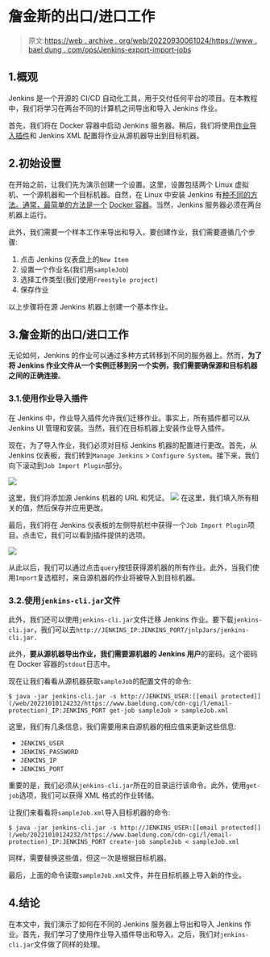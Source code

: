 # 詹金斯的出口/进口工作

> 原文:[https://web . archive . org/web/20220930061024/https://www . bael dung . com/ops/Jenkins-export-import-jobs](https://web.archive.org/web/20220930061024/https://www.baeldung.com/ops/jenkins-export-import-jobs)

## 1.概观

Jenkins 是一个开源的 CI/CD 自动化工具，用于交付任何平台的项目。在本教程中，我们将学习在两台不同的计算机之间导出和导入 Jenkins 作业。

首先，我们将在 Docker 容器中启动 Jenkins 服务器。稍后，我们将使用[作业导入插件](https://web.archive.org/web/20221010124232/https://plugins.jenkins.io/job-import-plugin/)和 Jenkins XML 配置将作业从源机器导出到目标机器。

## 2.**初始设置**

在开始之前，让我们先为演示创建一个设置。这里，设置包括两个 Linux 虚拟机、一个源机器和一个目标机器。自然，在 Linux 中安装 Jenkins 有[种不同的方法。通常，最简单的方法是一个](/web/20221010124232/https://www.baeldung.com/linux/jenkins-install-run) [Docker 容器](/web/20221010124232/https://www.baeldung.com/ops/docker-guide)。当然，Jenkins 服务器必须在两台机器上运行。

此外，我们需要一个样本工作来导出和导入。要创建作业，我们需要遵循几个步骤:

1.  点击 Jenkins 仪表盘上的`New Item`
2.  设置一个作业名(我们用`sampleJob`)
3.  选择工作类型(我们使用`Freestyle project)`
4.  保存作业

以上步骤将在源 Jenkins 机器上创建一个基本作业。

## 3.詹金斯的出口/进口工作

无论如何，Jenkins 的作业可以通过多种方式转移到不同的服务器上。然而，**为了将 Jenkins 作业文件从一个实例迁移到另一个实例，我们需要确保源和目标机器之间的正确连接**。

### 3.1.使用作业导入插件

在 Jenkins 中，作业导入插件允许我们迁移作业。事实上，所有插件都可以从 Jenkins UI 管理和安装。当然，我们在目标机器上安装作业导入插件。

现在，为了导入作业，我们必须对目标 Jenkins 机器的配置进行更改。首先，从 Jenkins 仪表板，我们转到`Manage Jenkins` > `Configure System`。接下来，我们向下滚动到`Job Import Plugin`部分。

[![](../Images/fe0cfc2a24a61965f1dc53529b95559f.png)](/web/20221010124232/https://www.baeldung.com/wp-content/uploads/2022/08/Screenshot-2022-08-06-at-8.49.32-PM.png)

这里，我们将添加源 Jenkins 机器的 URL 和凭证。
[![](../Images/3b6007d87d70c75b36f026bd49c56107.png)](/web/20221010124232/https://www.baeldung.com/wp-content/uploads/2022/08/Screenshot-2022-08-06-at-8.52.25-PM.png) 
在这里，我们填入所有相关的值，然后保存并应用更改。

最后，我们将在 Jenkins 仪表板的左侧导航栏中获得一个`Job Import Plugin`项目。点击它，我们可以看到插件提供的选项。

[![](../Images/8eb8ea67daea90ed5cdf278df76ed6fa.png)](/web/20221010124232/https://www.baeldung.com/wp-content/uploads/2022/08/Screenshot-2022-08-06-at-8.57.22-PM.png)

从此以后，我们可以通过点击`query`按钮获得源机器的所有作业。此外，当我们使用`Import`复选框时，来自源机器的作业将被导入到目标机器。

### 3.2.使用`jenkins-cli.jar`文件

此外，我们还可以使用`jenkins-cli.jar`文件迁移 Jenkins 作业。要下载`jenkins-cli.jar`，我们可以去`http://JENKINS_IP:JENKINS_PORT/jnlpJars/jenkins-cli.jar.`

此外，**要从源机器导出作业，我们需要源机器的 Jenkins 用户**的密码。这个密码在 Docker 容器的`stdout`日志中。

现在让我们看看从源机器获取`sampleJob`的配置文件的命令:

```
$ java -jar jenkins-cli.jar -s http://JENKINS_USER:[[email protected]](/web/20221010124232/https://www.baeldung.com/cdn-cgi/l/email-protection)_IP:JENKINS_PORT get-job sampleJob > sampleJob.xml
```

这里，我们有几条信息，我们需要用来自源机器的相应值来更新这些信息:

*   `JENKINS_USER`
*   `JENKINS_PASSWORD`
*   `JENKINS_IP`
*   `JENKINS_PORT`

重要的是，我们必须从`jenkins-cli.jar`所在的目录运行该命令。此外，使用`get-job`选项，我们可以获得 XML 格式的作业转储。

让我们来看看将`sampleJob.xml`导入目标机器的命令:

```
$ java -jar jenkins-cli.jar -s http://JENKINS_USER:[[email protected]](/web/20221010124232/https://www.baeldung.com/cdn-cgi/l/email-protection)_IP:JENKINS_PORT create-job sampleJob < sampleJob.xml
```

同样，需要替换这些值，但这一次是根据目标机器。

最后，上面的命令读取`sampleJob.xml`文件，并在目标机器上导入新的作业。

## 4.结论

在本文中，我们演示了如何在不同的 Jenkins 服务器上导出和导入 Jenkins 作业。首先，我们学习了使用作业导入插件导出和导入。之后，我们对`jenkins-cli.jar`文件做了同样的处理。